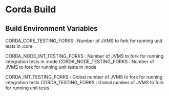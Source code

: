 # Corda Build

## Build Environment Variables

CORDA_CORE_TESTING_FORKS : Number of JVMS to fork for running unit tests in :core

CORDA_NODE_INT_TESTING_FORKS : Number of JVMS to fork for running integration tests in :node
CORDA_NODE_TESTING_FORKS : Number of JVMS to fork for running unit tests in :node

CORDA_INT_TESTING_FORKS : Global number of JVMS to fork for running integration tests
CORDA_TESTING_FORKS : Global number of JVMS to fork for running unit tests